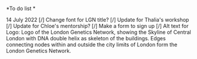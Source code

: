 *To do list *

14 July 2022
[/] Change font for LGN title?
[/] Update for Thalia's workshop
[/] Update for Chloe's mentorship?
[/] Make a form to sign up 
[/] Alt text for Logo: Logo of the London Genetics Network, showing the Skyline of Central London with DNA double helix as skeleton of the buildings. Edges connecting nodes within and outside the city limits of London form the London Genetics Network.

